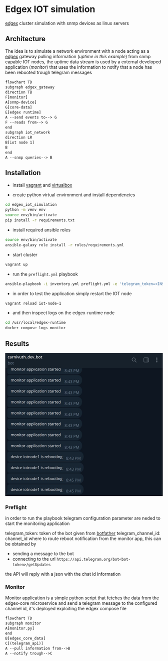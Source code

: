 # Edgex IOT simulation

[edgex](https://www.edgexfoundry.org/) cluster simulation with snmp devices as linux servers

## Architecture

The idea is to simulate a network environment with a node acting as a [edgex](https://www.edgexfoundry.org/) gateway pulling information (*uptime in this example*) from snmp capable IOT nodes, the uptime data stream is used by a external developed application (*monitor*) that uses the information to notify that a node has been rebooted trough telegram messages

```mermaid
flowchart TD
subgraph edgex_gateway
direction TB
F[monitor]
A[snmp-device]
G[core-data]
E[edgex runtime]
A --send events to--> G
F --reads from--> G
end
subgraph iot_network
direction LR
B[iot node 1]
B
end
A --snmp queries--> B
```

## Installation

- install [vagrant](https://www.vagrantup.com/) and [virtualbox](https://www.virtualbox.org/)

- create python virtual environment and install dependencies

```bash
cd edgex_iot_simulation
python -m venv env
source env/bin/activate
pip install -r requirements.txt
```

- install required ansible roles

```bash
source env/bin/activate
ansible-galaxy role install -r roles/requirements.yml
```

- start cluster

```bash
vagrant up
```

- run the `preflight.yml` playbook

```bash
ansible-playbook -i inventory.yml preflight.yml -e 'telegram_token=<INSERT_TOKEN>' -e 'telegram_channel_id=<INSERT_CHANNEL_ID>'
```

- in order to test the application simply restart the IOT node

```bash
vagrant reload iot-node-1
```

- and then inspect logs on the edgex-runtime node

```bash
cd /usr/local/edgex-runtime
docker compose logs monitor
```

## Results

![](./img/result.jpg)

### Preflight

in order to run the playbook telegram configuration parameter are neded to start the monitoring application

telegram_token: token of the bot given from [botfather](https://telegram.me/BotFather)
telegram_channel_id: channel_id where to route reboot notification from the monitor app, this can be obtained by

-  sending a message to the bot
-  connecting to the url `https://api.telegram.org/bot<bot-token>/getUpdates`

the API will reply with a json with the chat id information


### Monitor

Monitor application is a simple python script that fetches the data from the edgex-core microservice and send a telegram message to the configured channel id,
it's deployed exploiting the edgex compose file

```mermaid
flowchart TD
subgraph monitor
A[monitor.py]
end
B[edgex_core_data]
C[(telegram_api)]
A --pull information from-->B
A --notify trough-->C
```
